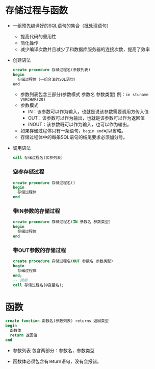 # 存储过程与函数

* 一组预先编译好的SQL语句的集合（批处理语句）

  * 提高代码的重用性
  * 简化操作
  * 减少编译次数并且减少了和数据库服务器的连接次数，提高了效率

* 创建语法

  ```sql
  create procedure 存储过程名(参数列表)
  begin
  	存储过程体（一组合法的SQL语句）
  end
  ```

  * 参数列表包含三部分(参数模式 参数名 参数类型) 例：`in stuname VARCHAR(20)`
  * 参数模式
    * IN：该参数可以作为输入，也就是说该参数需要调用方传入值
    * OUT：该参数可以作为输出，也就是该参数可以作为返回值
    * INOUT：该参数既可以作为输入，也可以作为输出。
  * 如果存储过程体只有一条语句，`begin end`可以省略。
  * 存储过程体中的每条SQL语句的结尾要求必须加分号。

* 调用语法

  ```sql
  call 存储过程名(实参列表)
  ```

  ### 空参存储过程

  ```sql
  create procedure 存储过程名()
  begin
  	存储过程体
  end
  ```

  ### 带IN参数的存储过程
  
  ```sql
  create procedure 存储过程名(IN 参数名 参数类型)
  begin
  	存储过程体
  end
  ```
  
  ### 带OUT参数的存储过程
  
  ```sql
  create procedure 存储过程名(OUT 参数名 参数类型)
  begin
  	存储过程体
  end;
  -- 调用
  call 存储过程名(@变量名);
  ```
  
  

# 函数

```sql
create function 函数名(参数列表) returns 返回类型
begin
  函数体
  return 返回值
end
```

* 参数列表 包含两部分：参数名，参数类型

* 函数体必须包含有return语句，没有会报错。

  